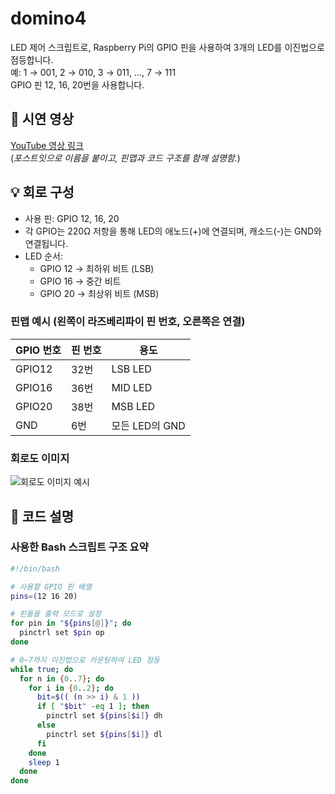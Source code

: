 # domino4

LED 제어 스크립트로, Raspberry Pi의 GPIO 핀을 사용하여 3개의 LED를 이진법으로 점등합니다.  
예: 1 → 001, 2 → 010, 3 → 011, ..., 7 → 111  
GPIO 핀 12, 16, 20번을 사용합니다.

## 🔗 시연 영상

[YouTube 영상 링크](https://youtu.be/your-video-link)  
(*포스트잇으로 이름을 붙이고, 핀맵과 코드 구조를 함께 설명함.*)

## 💡 회로 구성

- 사용 핀: GPIO 12, 16, 20
- 각 GPIO는 220Ω 저항을 통해 LED의 애노드(+)에 연결되며, 캐소드(-)는 GND와 연결됩니다.
- LED 순서:
  - GPIO 12 → 최하위 비트 (LSB)
  - GPIO 16 → 중간 비트
  - GPIO 20 → 최상위 비트 (MSB)

### 핀맵 예시 (왼쪽이 라즈베리파이 핀 번호, 오른쪽은 연결)

| GPIO 번호 | 핀 번호 | 용도       |
|-----------|---------|------------|
| GPIO12    | 32번    | LSB LED    |
| GPIO16    | 36번    | MID LED    |
| GPIO20    | 38번    | MSB LED    |
| GND       | 6번     | 모든 LED의 GND |

### 회로도 이미지  
![회로도 이미지 예시](./circuit.png)

## 🧠 코드 설명

### 사용한 Bash 스크립트 구조 요약

```bash
#!/bin/bash

# 사용할 GPIO 핀 배열
pins=(12 16 20)

# 핀들을 출력 모드로 설정
for pin in "${pins[@]}"; do
  pinctrl set $pin op
done

# 0~7까지 이진법으로 카운팅하여 LED 점등
while true; do
  for n in {0..7}; do
    for i in {0..2}; do
      bit=$(( (n >> i) & 1 ))
      if [ "$bit" -eq 1 ]; then
        pinctrl set ${pins[$i]} dh
      else
        pinctrl set ${pins[$i]} dl
      fi
    done
    sleep 1
  done
done

